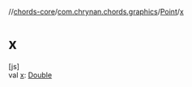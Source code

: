 //[chords-core](../../../index.md)/[com.chrynan.chords.graphics](../index.md)/[Point](index.md)/[x](x.md)

# x

[js]\
val [x](x.md): [Double](https://kotlinlang.org/api/latest/jvm/stdlib/kotlin/-double/index.html)
